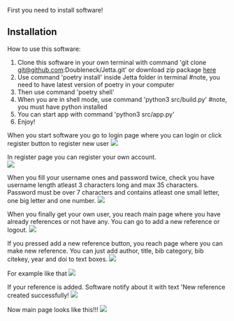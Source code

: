 First you need to install software!

## Installation

How to use this software:

1. Clone this software in your own terminal with command 'git clone git@github.com:Doubleneck/Jetta.git' or download zip package [here](https://github.com/Doubleneck/Jetta/releases/tag/v.0.0.1)
2. Use command 'poetry install' inside Jetta folder in terminal #note, you need to have latest version of poetry in your computer
3. Then use command 'poetry shell'
4. When you are in shell mode, use command 'python3 src/build.py' #note, you must have python installed
5. You can start app with command 'python3 src/app.py'
7. Enjoy!

When you start software you go to login page where you can login or click register button to register new user
![](./pictures/Login.png)

In register page you can register your own account.
\
![](./pictures/Register.png)

When you fill your username ones and password twice, check you have username length atleast 3 characters long and max 35 characters.
Password must be over 7 characters and contains atleast one small letter, one big letter and one number.
![](./pictures/Register_filled.png)

When you finally get your own user, you reach main page where you have already references or not have any. You can go to add a new reference or logout.
![](./pictures/Main_page.png)

If you pressed add a new reference button, you reach page where you can make new reference. You can just add author, title, bib category, bib citekey, year and doi to text boxes.
![](./pictures/New_reference.png)

For example like that
![](./pictures/Reference_filled.png)

If your reference is added. Software notify about it with text 'New reference created successfully!
![](./pictures/Reference_created_successfully.png)

Now main page looks like this!!!
![](./pictures/Reference_in_main.png)
